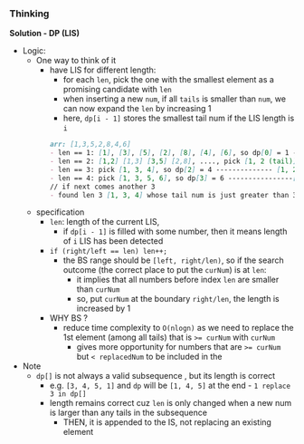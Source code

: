 ### Thinking
**Solution - DP (LIS)**
- Logic:
  - One way to think of it
    - have LIS for different length:
      - for each `len`, pick the one with the smallest element as a promising candidate with `len`
      - when inserting a new `num`, if all `tails` is smaller than `num`, we can now expand the `len` by increasing 1
      - here, `dp[i - 1]` stores the smallest tail num if the LIS length is `i`
      ```markdown
      arr: [1,3,5,2,8,4,6]
      - len == 1: [1], [3], [5], [2], [8], [4], [6], so dp[0] = 1 ----------  [1, 0, 0, ...., 0]
      - len == 2: [1,2] [1,3] [3,5] [2,8], ...., pick [1, 2 (tail)] so dp[1] = 2 ------------[1, 2, 0, .....  0]
      - len == 3: pick [1, 3, 4], so dp[2] = 4 -------------- [1, 2, 4, 0, ....... 0]
      - len == 4: pick [1, 3, 5, 6], so dp[3] = 6 ----------------[1  2, 4, 6, 0, ........., 0]
      // if next comes another 3
      - found len 3 [1, 3, 4] whose tail num is just greater than 3, update it with [1, 3, 3] and dp[2] = 3 
      ```
  - specification
    - `len`: length of the current LIS, 
      - if `dp[i - 1]` is filled with some number, then it means length of `i` LIS has been detected
    - `if (right/left == len) len++;`
      - the BS range should be `[left, right/len)`, so if the search outcome (the correct place to put the `curNum`) is at `len`:
        - it implies that all numbers before index `len` are smaller than `curNum`
        - so, put `curNum` at the boundary `right/len`, the length is increased by 1
    - WHY BS ?
      - reduce time complexity to `O(nlogn)` as we need to replace the 1st element (among all tails) that is `>= curNum` with `curNum`
        - gives more opportunity for numbers that are `>= curNum` but `< replacedNum` to be included in the 
- Note
  - `dp[]` is not always a valid subsequence , but its length is correct
    - e.g. `[3, 4, 5, 1]` and `dp` will be `[1, 4, 5]` at the end - `1 replace 3 in dp[]`
    - length remains correct cuz `len` is only changed when a new num is larger than any tails in the subsequence
      - THEN, it is appended to the IS, not replacing an existing element
